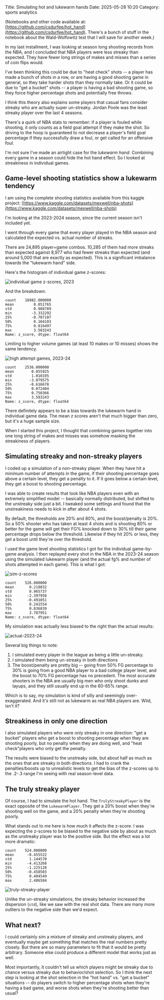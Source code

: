 Title: Simulating hot and lukewarm hands
Date: 2025-05-28 10:20
Category: sports analytics

(Notebooks and other code available at: [https://github.com/csdurfee/hot_hand](https://github.com/csdurfee/hot_hand). There's a bunch of stuff in the notebook about the Wald-Wolfowitz test that I will save for another week.)

In my last installment, I was looking at season long shooting records from the NBA, and I concluded that NBA players were less streaky than expected. They have fewer long strings of makes and misses than a series of coin flips would.

I've been thinking this could be due to "heat check" shots -- a player has made a bunch of shots in a row, or are having a good shooting game in general, so they take harder shots than they normally take. Or it could be due to "get a bucket" shots -- a player is having a bad shooting game, so they force higher percentage shots and potentially free throws. 

I think this theory also explains some players that casual fans consider streaky who are actually super un-streaky. Jordan Poole was the least streaky player over the last 4 seasons.  

There's a quirk of NBA stats to remember: if a player is fouled while shooting, it only counts as a field goal attempt if they make the shot. So driving to the hoop is guaranteed to not decrease a player's field goal percentage if they successfully draw a foul, or get called for an offensive foul.

I'm not sure I've made an airtight case for the *lukewarm hand*. Combining every game in a season could hide the hot hand effect. So I looked at streakiness in individual games.

## Game-level shooting statistics show a lukewarm tendency
I am using the complete shooting statistics available from this kaggle project: [https://www.kaggle.com/datasets/mexwell/nba-shots](https://www.kaggle.com/datasets/mexwell/nba-shots)

I'm looking at the 2023-2024 season, since the current season isn't included yet.

I went through every game that every player played in the NBA season and calculated the expected vs. actual number of streaks.  

There are 24,895 player+game combos. 10,285 of them had more streaks than expected against 8,977 who had fewer streaks than expected (and around 5,000 that are exactly as expected). This is a significant imbalance towards the "lukewarm hand" side.

Here's the histogram of individual game z-scores:

![individual game z-scores, 2023](/img/game-zscores-2023.png)

And the breakdown:

```
count    18982.000000
mean         0.051765
std          0.988789
min         -3.332292
25%         -0.707107
50%          0.104103
75%          0.816497
max          3.583243
Name: z_score, dtype: float64
```

Limiting to higher volume games (at least 10 makes or 10 misses) shows the same tendency.

![high attempt games, 2023-24](/img/high-attempt-games.png)

```
count    2536.000000
mean        0.055925
std         1.010195
min        -3.079575
25%        -0.616678
50%         0.072404
75%         0.750366
max         3.583243
Name: z_score, dtype: float64
```

There definitely appears to be a bias towards the lukewarm hand in individual game data. The mean z scores aren't that much bigger than zero, but it's a huge sample size.

When I started this project, I thought that combining games together into one long string of makes and misses was somehow masking the streakiness of players.

## Simulating streaky and non-streaky players
I coded up a simulation of a non-streaky player. When they have hit a minimum number of attempts in the game, if their shooting percentage goes above a certain level, they get a penalty to it. If it goes below a certain level, they get a boost to shooting percentage.

I was able to create results that look like NBA players even with an extremely simplified model -- basically normally distributed, but shifted to the unstreaky side just a bit. I tweaked some settings and found that the unstreakiness needs to kick in after about 4 shots.

By default, the thresholds are 20% and 80%, and the boost/penalty is 20%. So a 50% shooter who has taken at least 4 shots and is shooting 80% or better for the game will get their FG% knocked down to 30% till their game percentage drops below the threshold. Likewise if they hit 20% or less, they get a boost until they're over the threshold.

I used the game level shooting statistics I got for the individual game-by-game analysis. I then replayed every shot in the NBA in the 2023-24 season using the simulated lukewarm player (and the actual fg% and number of shots attempted in each game). This is what I got:

![sim-z-scores](/img/sim-z-scores.png)

```
count    526.000000
mean       0.218032
std        0.965737
min       -2.397958
25%       -0.491051
50%        0.241554
75%        0.836839
max        3.787951
Name: z_score, dtype: float64
```
My simulation was actually less biased to the right than the actual results:

![actual-2023-24](/img/actual-2023-24.png)

Several big things to note:

1. I simulated every player in the league as being a little un-streaky.
2. I simulated them being un-streaky in both directions
3. The boost/penalty are pretty big -- going from 50% FG percentage to 30% is going from a good NBA player to a bad college player level, and the boost to 70% FG percentage has no precedent. The most accurate shooters in the NBA are usually big men who only shoot dunks and layups, and they still usually end up in the 60-65% range.

Which is to say, my simulation is kind of silly and seemingly over-exaggerated. And it's still not as lukewarm as real NBA players are.  Wild, isn't it?

## Streakiness in only one direction
I also simulated players who were only streaky in one direction: "get a bucket" players who get a boost to shooting percentage when they are shooting poorly, but no penalty when they are doing well, and "heat check"players who only get the penalty.

The results were biased to the unstreaky side, but about half as much as the ones that are streaky in both directions. I had to crank the penalties/boosts up to unrealistic levels to get the bias of the z-scores up to the .2-.3 range I'm seeing with real season-level data.

## The truly streaky player
Of course, I had to simulate the hot hand. The `TrulyStreakyPlayer` is the exact opposite of the `LukewarmPlayer`. They get a 20% boost when they're shooting well on the game, and a 20% penalty when they're shooting poorly.

What stands out to me here is how much it affects the z-score. I was expecting the z-scores to be biased to the negative side by about as much as the unstreaky player was to the positive side. But the effect was a lot more dramatic:


```
count    524.000000
mean      -0.455522
std        1.144570
min       -4.413268
25%       -1.225128
50%       -0.458503
75%        0.404549
max        2.486584
```

![truly-streaky-player](/img/truly-streaky-player.png)

Unlike the un-streaky simulations, the streaky behavior increased the dispersion (`std`), like we saw with the real shot data. There are many more outliers to the negative side than we'd expect.

## What next?
I could certainly sim a mixture of streaky and unstreaky players, and eventually maybe get something that matches the real numbers pretty closely. But there are so many parameters to fit that it would be pretty arbitrary. Someone else could produce a different model that works just as well. 

Most importantly, it couldn't tell us which players might be streaky due to chance versus streaky due to behavior/shot selection. So I think the next step is looking at the shot selection in the "hot hand" vs. "get a bucket" situations -- do players switch to higher percentage shots when they're having a bad game, and worse shots when they're shooting better than usual?